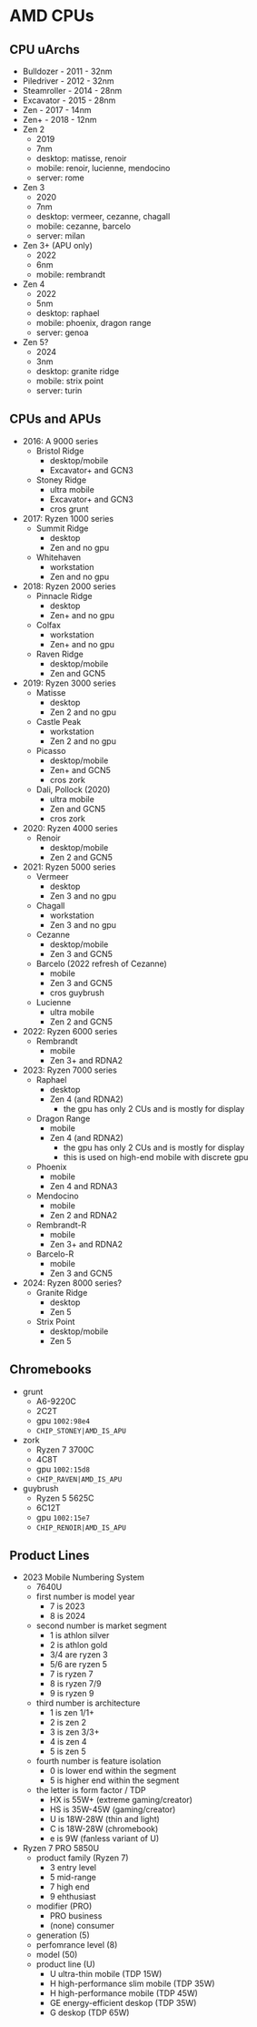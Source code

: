 AMD CPUs
========

## CPU uArchs

- Bulldozer   - 2011 - 32nm
- Piledriver  - 2012 - 32nm
- Steamroller - 2014 - 28nm
- Excavator   - 2015 - 28nm
- Zen         - 2017 - 14nm
- Zen+        - 2018 - 12nm
- Zen 2
  - 2019
  - 7nm
  - desktop: matisse, renoir
  - mobile: renoir, lucienne, mendocino
  - server: rome
- Zen 3
  - 2020
  - 7nm
  - desktop: vermeer, cezanne, chagall
  - mobile: cezanne, barcelo
  - server: milan
- Zen 3+ (APU only)
  - 2022
  - 6nm
  - mobile: rembrandt
- Zen 4
  - 2022
  - 5nm
  - desktop: raphael
  - mobile: phoenix, dragon range
  - server: genoa
- Zen 5?
  - 2024
  - 3nm
  - desktop: granite ridge
  - mobile: strix point
  - server: turin

## CPUs and APUs

- 2016: A 9000 series
  - Bristol Ridge
    - desktop/mobile
    - Excavator+ and GCN3
  - Stoney Ridge
    - ultra mobile
    - Excavator+ and GCN3
    - cros grunt
- 2017: Ryzen 1000 series
  - Summit Ridge
    - desktop
    - Zen and no gpu
  - Whitehaven
    - workstation
    - Zen and no gpu
- 2018: Ryzen 2000 series
  - Pinnacle Ridge
    - desktop
    - Zen+ and no gpu
  - Colfax
    - workstation
    - Zen+ and no gpu
  - Raven Ridge
    - desktop/mobile
    - Zen and GCN5
- 2019: Ryzen 3000 series
  - Matisse
    - desktop
    - Zen 2 and no gpu
  - Castle Peak
    - workstation
    - Zen 2 and no gpu
  - Picasso
    - desktop/mobile
    - Zen+ and GCN5
    - cros zork
  - Dali, Pollock (2020)
    - ultra mobile
    - Zen and GCN5
    - cros zork
- 2020: Ryzen 4000 series
  - Renoir
    - desktop/mobile
    - Zen 2 and GCN5
- 2021: Ryzen 5000 series
  - Vermeer
    - desktop
    - Zen 3 and no gpu
  - Chagall
    - workstation
    - Zen 3 and no gpu
  - Cezanne
    - desktop/mobile
    - Zen 3 and GCN5
  - Barcelo (2022 refresh of Cezanne)
    - mobile
    - Zen 3 and GCN5
    - cros guybrush
  - Lucienne
    - ultra mobile
    - Zen 2 and GCN5
- 2022: Ryzen 6000 series
  - Rembrandt
    - mobile
    - Zen 3+ and RDNA2
- 2023: Ryzen 7000 series
  - Raphael
    - desktop
    - Zen 4 (and RDNA2)
      - the gpu has only 2 CUs and is mostly for display
  - Dragon Range
    - mobile
    - Zen 4 (and RDNA2)
      - the gpu has only 2 CUs and is mostly for display
      - this is used on high-end mobile with discrete gpu
  - Phoenix
    - mobile
    - Zen 4 and RDNA3
  - Mendocino
    - mobile
    - Zen 2 and RDNA2
  - Rembrandt-R
    - mobile
    - Zen 3+ and RDNA2
  - Barcelo-R
    - mobile
    - Zen 3 and GCN5
- 2024: Ryzen 8000 series?
  - Granite Ridge
    - desktop
    - Zen 5
  - Strix Point
    - desktop/mobile
    - Zen 5

## Chromebooks

- grunt
  - A6-9220C
  - 2C2T
  - gpu `1002:98e4`
  - `CHIP_STONEY|AMD_IS_APU`
- zork
  - Ryzen 7 3700C
  - 4C8T
  - gpu `1002:15d8`
  - `CHIP_RAVEN|AMD_IS_APU`
- guybrush
  - Ryzen 5 5625C
  - 6C12T
  - gpu `1002:15e7`
  - `CHIP_RENOIR|AMD_IS_APU`

## Product Lines

- 2023 Mobile Numbering System
  - 7640U
  - first number is model year
    - 7 is 2023
    - 8 is 2024
  - second number is market segment
    - 1 is athlon silver
    - 2 is athlon gold
    - 3/4 are ryzen 3
    - 5/6 are ryzen 5
    - 7 is ryzen 7
    - 8 is ryzen 7/9
    - 9 is ryzen 9
  - third number is architecture
    - 1 is zen 1/1+
    - 2 is zen 2
    - 3 is zen 3/3+
    - 4 is zen 4
    - 5 is zen 5
  - fourth number is feature isolation
    - 0 is lower end within the segment
    - 5 is higher end within the segment
  - the letter is form factor / TDP
    - HX is 55W+ (extreme gaming/creator)
    - HS is 35W-45W (gaming/creator)
    - U is 18W-28W (thin and light)
    - C is 18W-28W (chromebook)
    - e is 9W (fanless variant of U)
- Ryzen 7 PRO 5850U 
  - product family (Ryzen 7)
    - 3 entry level
    - 5 mid-range
    - 7 high end
    - 9 ehthusiast
  - modifier (PRO)
    - PRO business
    - (none) consumer
  - generation (5)
  - perfomrance level (8)
  - model (50)
  - product line (U)
    - U ultra-thin mobile (TDP 15W)
    - H high-performance slim mobile (TDP 35W)
    - H high-performance mobile (TDP 45W)
    - GE energy-efficient deskop (TDP 35W)
    - G deskop (TDP 65W)
